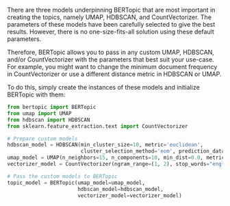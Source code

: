 There are three models underpinning BERTopic that are most important in creating the topics, 
namely UMAP, HDBSCAN, and CountVectorizer. The parameters of these models have been carefully 
selected to give the best results. However, there is no one-size-fits-all solution using these 
default parameters.

Therefore, BERTopic allows you to pass in any custom UMAP, HDBSCAN, and/or CountVectorizer 
with the parameters that best suit your use-case. For example, you might want to change the 
minimum document frequency in CountVectorizer or use a different distance metric in HDBSCAN or UMAP. 

To do this, simply create the instances of these models and initialize BERTopic with them:

```python
from bertopic import BERTopic
from umap import UMAP
from hdbscan import HDBSCAN
from sklearn.feature_extraction.text import CountVectorizer

# Prepare custom models
hdbscan_model = HDBSCAN(min_cluster_size=10, metric='euclidean', 
                        cluster_selection_method='eom', prediction_data=True)
umap_model = UMAP(n_neighbors=15, n_components=10, min_dist=0.0, metric='cosine')
vectorizer_model = CountVectorizer(ngram_range=(1, 2), stop_words="english")

# Pass the custom models to BERTopic
topic_model = BERTopic(umap_model=umap_model, 
                       hdbscan_model=hdbscan_model, 
                       vectorizer_model=vectorizer_model)
```
